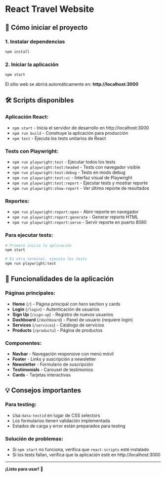 # React Travel Website

## 🚀 Cómo iniciar el proyecto

### 1. Instalar dependencias
```bash
npm install
```

### 2. Iniciar la aplicación
```bash
npm start
```

El sitio web se abrirá automáticamente en: **http://localhost:3000**

## 🛠️ Scripts disponibles

### **Aplicación React:**
- `npm start` - Inicia el servidor de desarrollo en http://localhost:3000
- `npm run build` - Construye la aplicación para producción
- `npm test` - Ejecuta los tests unitarios de React

### **Tests con Playwright:**
- `npm run playwright:test` - Ejecutar todos los tests
- `npm run playwright:test:headed` - Tests con navegador visible
- `npm run playwright:test:debug` - Tests en modo debug
- `npm run playwright:test:ui` - Interfaz visual de Playwright
- `npm run playwright:test:report` - Ejecutar tests y mostrar reporte
- `npm run playwright:show-report` - Ver último reporte de resultados

### **Reportes:**
- `npm run playwright:report:open` - Abrir reporte en navegador
- `npm run playwright:report:generate` - Generar reporte HTML
- `npm run playwright:report:serve` - Servir reporte en puerto 8080

### **Para ejecutar tests:**
```bash
# Primero inicia la aplicación
npm start

# En otra terminal, ejecuta los tests
npm run playwright:test
```

## 🎯 Funcionalidades de la aplicación

### **Páginas principales:**
- **Home** (`/`) - Página principal con hero section y cards
- **Login** (`/login`) - Autenticación de usuarios
- **Sign Up** (`/sign-up`) - Registro de nuevos usuarios
- **Dashboard** (`/dashboard`) - Panel de usuario (requiere login)
- **Services** (`/services`) - Catálogo de servicios
- **Products** (`/products`) - Página de productos

### **Componentes:**
- **Navbar** - Navegación responsive con menú móvil
- **Footer** - Links y suscripción a newsletter
- **Newsletter** - Formulario de suscripción
- **Testimonials** - Carousel de testimonios
- **Cards** - Tarjetas interactivas
 
## 💡 Consejos importantes

### **Para testing:**
- Usa `data-testid` en lugar de CSS selectors
- Los formularios tienen validación implementada
- Estados de carga y error están preparados para testing

### **Solución de problemas:**
- Si `npm start` no funciona, verifica que `react-scripts` esté instalado
- Si los tests fallan, verifica que la aplicación esté en http://localhost:3000

---

**¡Listo para usar! 🎉**
